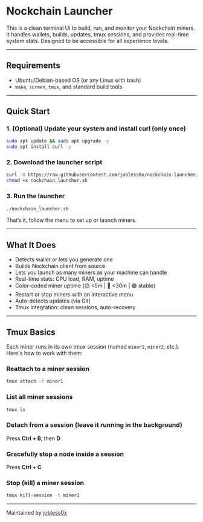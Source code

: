 # Nockchain Launcher

This is a clean terminal UI to build, run, and monitor your Nockchain miners. It handles wallets, builds, updates, tmux sessions, and provides real-time system stats. Designed to be accessible for all experience levels.

---

## Requirements

- Ubuntu/Debian-based OS (or any Linux with bash)
- `make`, `screen`, `tmux`, and standard build tools

---

## Quick Start

### 1. (Optional) Update your system and install curl (only once)
```bash
sudo apt update && sudo apt upgrade -y
sudo apt install curl -y
```

### 2. Download the launcher script
```bash
curl -O https://raw.githubusercontent.com/jobless0x/nockchain-launcher/main/nockchain_launcher.sh
chmod +x nockchain_launcher.sh
```

### 3. Run the launcher
```bash
./nockchain_launcher.sh
```

That’s it, follow the menu to set up or launch miners.

---

## What It Does

- Detects wallet or lets you generate one
- Builds Nockchain client from source
- Lets you launch as many miners as your machine can handle
- Real-time stats: CPU load, RAM, uptime
- Color-coded miner uptime (🟡 <5m | 🔵 <30m | 🟢 stable)
- Restart or stop miners with an interactive menu
- Auto-detects updates (via Git)
- Tmux integration: clean sessions, auto-recovery

---

## Tmux Basics

Each miner runs in its own tmux session (named `miner1`, `miner2`, etc.). Here's how to work with them:

### Reattach to a miner session
```bash
tmux attach -t miner1
```

### List all miner sessions
```bash
tmux ls
```

### Detach from a session (leave it running in the background)
Press **Ctrl + B**, then **D**

### Gracefully stop a node inside a session
Press **Ctrl + C**

### Stop (kill) a miner session
```bash
tmux kill-session -t miner1
```

---

Maintained by [jobless0x](https://github.com/jobless0x)
